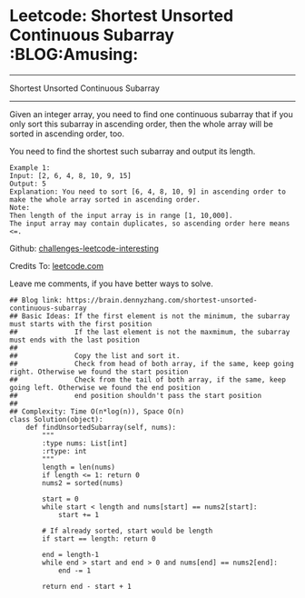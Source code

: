 # Leetcode: Shortest Unsorted Continuous Subarray     :BLOG:Amusing:


---

Shortest Unsorted Continuous Subarray  

---

Given an integer array, you need to find one continuous subarray that if you only sort this subarray in ascending order, then the whole array will be sorted in ascending order, too.  

You need to find the shortest such subarray and output its length.  

    Example 1:
    Input: [2, 6, 4, 8, 10, 9, 15]
    Output: 5
    Explanation: You need to sort [6, 4, 8, 10, 9] in ascending order to make the whole array sorted in ascending order.
    Note:
    Then length of the input array is in range [1, 10,000].
    The input array may contain duplicates, so ascending order here means <=.

Github: [challenges-leetcode-interesting](https://github.com/DennyZhang/challenges-leetcode-interesting/tree/master/shortest-unsorted-continuous-subarray)  

Credits To: [leetcode.com](https://leetcode.com/problems/shortest-unsorted-continuous-subarray/description/)  

Leave me comments, if you have better ways to solve.  

    ## Blog link: https://brain.dennyzhang.com/shortest-unsorted-continuous-subarray
    ## Basic Ideas: If the first element is not the minimum, the subarray must starts with the first position
    ##              If the last element is not the maxmimum, the subarray must ends with the last position
    ##
    ##              Copy the list and sort it.
    ##              Check from head of both array, if the same, keep going right. Otherwise we found the start position
    ##              Check from the tail of both array, if the same, keep going left. Otherwise we found the end position
    ##              end position shouldn't pass the start position
    ##
    ## Complexity: Time O(n*log(n)), Space O(n)
    class Solution(object):
        def findUnsortedSubarray(self, nums):
            """
            :type nums: List[int]
            :rtype: int
            """
            length = len(nums)
            if length <= 1: return 0
            nums2 = sorted(nums)
    
            start = 0
            while start < length and nums[start] == nums2[start]:
                start += 1
    
            # If already sorted, start would be length
            if start == length: return 0
    
            end = length-1
            while end > start and end > 0 and nums[end] == nums2[end]:
                end -= 1
    
            return end - start + 1